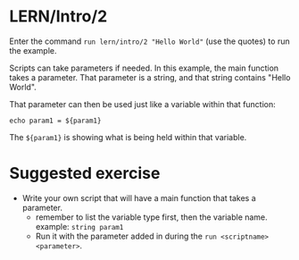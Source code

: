 # LERN/Intro/2
Enter the command ```run lern/intro/2 "Hello World"``` (use the quotes) to run the example.

Scripts can take parameters if needed. 
In this example, the main function takes a parameter.
That parameter is a string, and that string contains "Hello World". 

That parameter can then be used just like a variable within that function:
```
echo param1 = ${param1}
```
The ```${param1}``` is showing what is being held within that variable.

# Suggested exercise
- Write your own script that will have a main function that takes a parameter.
  - remember to list the variable type first, then the variable name. example: ```string param1```
  - Run it with the parameter added in during the ```run <scriptname> <parameter>```. 
